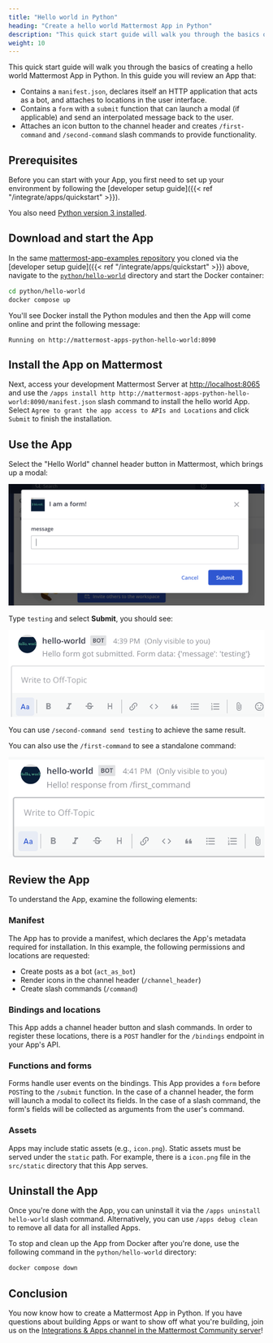 ```yaml
---
title: "Hello world in Python"
heading: "Create a hello world Mattermost App in Python"
description: "This quick start guide will walk you through the basics of creating a hello world Mattermost App in Python."
weight: 10
---
```


This quick start guide will walk you through the basics of creating a hello world Mattermost App in Python. In this guide you will review an App that:

- Contains a `manifest.json`, declares itself an HTTP application that acts as a bot, and attaches to locations in the user interface.
- Contains a `form` with a `submit` function that can launch a modal (if applicable) and send an interpolated message back to the user.
- Attaches an icon button to the channel header and creates `/first-command` and `/second-command` slash commands to provide functionality.

## Prerequisites

Before you can start with your App, you first need to set up your environment by following the [developer setup guide]({{< ref "/integrate/apps/quickstart" >}}).

You also need [Python version 3 installed](https://www.python.org/downloads/).

## Download and start the App

In the same [mattermost-app-examples repository](https://github.com/mattermost/mattermost-app-examples) you cloned via the [developer setup guide]({{< ref "/integrate/apps/quickstart" >}}) above, navigate to the [`python/hello-world`](https://github.com/mattermost/mattermost-app-examples/tree/master/python/hello-world) directory and start the Docker container:

```sh
cd python/hello-world
docker compose up
```

You'll see Docker install the Python modules and then the App will come online and print the following message:

```
Running on http://mattermost-apps-python-hello-world:8090
```

## Install the App on Mattermost

Next, access your development Mattermost Server at [http://localhost:8065](http://localhost:8065) and use the `/apps install http http://mattermost-apps-python-hello-world:8090/manifest.json` slash command to install the hello world App. Select `Agree to grant the app access to APIs and Locations` and click `Submit` to finish the installation.

## Use the App

Select the "Hello World" channel header button in Mattermost, which brings up a modal:

![image](modal.png)

Type `testing` and select **Submit**, you should see:

![image](response.png)

You can use `/second-command send testing` to achieve the same result.

You can also use the `/first-command` to see a standalone command:

![image](first.png)

## Review the App

To understand the App, examine the following elements:

### Manifest

The App has to provide a manifest, which declares the App's metadata required for installation. In this example, the following permissions and locations are requested:

- Create posts as a bot (`act_as_bot`)
- Render icons in the channel header (`/channel_header`)
- Create slash commands (`/command`)

### Bindings and locations

This App adds a channel header button and slash commands. In order to register these locations, there is a `POST` handler for the `/bindings` endpoint in your App's API.

### Functions and forms

Forms handle user events on the bindings. This App provides a `form` before `POST`ing to the `/submit` function. In the case of a channel header, the form will launch a modal to collect its fields. In the case of a slash command, the form's fields will be collected as arguments from the user's command.

### Assets

Apps may include static assets (e.g., `icon.png`). Static assets must be served under the `static` path. For example, there is a `icon.png` file in the `src/static` directory that this App serves.

## Uninstall the App

Once you're done with the App, you can uninstall it via the `/apps uninstall hello-world` slash command. Alternatively, you can use `/apps debug clean` to remove all data for all installed Apps.

To stop and clean up the App from Docker after you're done, use the following command in the `python/hello-world` directory:

```sh
docker compose down
```

## Conclusion

You now know how to create a Mattermost App in Python. If you have questions about building Apps or want to show off what you're building, join us on the [Integrations & Apps channel in the Mattermost Community server](https://community.mattermost.com/core/channels/integrations)!
